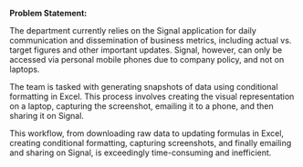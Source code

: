 **Problem Statement:**

The department currently relies on the Signal application for daily communication and dissemination of business metrics, including actual vs. target figures and other important updates. Signal, however, can only be accessed via personal mobile phones due to company policy, and not on laptops.

The team is tasked with generating snapshots of data using conditional formatting in Excel. This process involves creating the visual representation on a laptop, capturing the screenshot, emailing it to a phone, and then sharing it on Signal. 

This workflow, from downloading raw data to updating formulas in Excel, creating conditional formatting, capturing screenshots, and finally emailing and sharing on Signal, is exceedingly time-consuming and inefficient.

